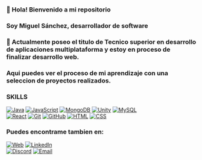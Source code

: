 ### 👋 Hola! Bienvenido a mi repositorio
### Soy Miguel Sánchez, desarrollador de software
### 🏫 Actualmente poseo el titulo de Tecnico superior en desarrollo de aplicaciones multiplataforma y estoy en proceso de finalizar desarrollo web.
### Aqui puedes ver el proceso de mi aprendizaje con una seleccion de proyectos realizados.

### SKILLS
[![Java](https://img.shields.io/badge/Java-cc3300?style=for-the-badge&logo=Java7&logoColor=white&labelColor=101010)]()
[![JavaScript](https://img.shields.io/badge/JavaScript-F7DF1E?style=for-the-badge&logo=javascript&logoColor=white&labelColor=101010)]()
[![MongoDB](https://img.shields.io/badge/MongoDB-47A248?style=for-the-badge&logo=mongodb&logoColor=white&labelColor=101010)]()
[![Unity](https://img.shields.io/badge/Unity-9146FF?style=for-the-badge&logo=Unity&logoColor=white&labelColor=101010)]()
[![MySQL](https://img.shields.io/badge/MySQL-4479A1?style=for-the-badge&logo=mysql&logoColor=white&labelColor=101010)]()</br>
[![React](https://img.shields.io/badge/React-4479A1?style=for-the-badge&logo=React&logoColor=white&labelColor=101010)]()
[![Git](https://img.shields.io/badge/Git-fc913a?style=for-the-badge&logo=Git&logoColor=white&labelColor=101010)]()
[![GitHub](https://img.shields.io/badge/GitHub-000066?style=for-the-badge&logo=Github&logoColor=white&labelColor=101010)]()
[![HTML](https://img.shields.io/badge/HTML-CC6633?style=for-the-badge&logo=html5&logoColor=white&labelColor=101010)]()
[![CSS](https://img.shields.io/badge/CSS-4479A1?style=for-the-badge&logo=css3&logoColor=white&labelColor=101010)]()


### Puedes encontrame tambien en:

[![Web](https://img.shields.io/badge/Web-MiguelSanchez.dev-14a1f0?style=for-the-badge&logo=dev.to&logoColor=white&labelColor=101010)](https://miguelsanchez.dev)
[![LinkedIn](https://img.shields.io/badge/LinkedIn-Miguel_Sanchez-0077B5?style=for-the-badge&logo=linkedin&logoColor=white&labelColor=101010)](https://www.linkedin.com/in/sanchezmartinezmiguel/)</br>
[![Discord](https://img.shields.io/badge/Discord-Miguel_Sanchez-5865F2?style=for-the-badge&logo=discord&logoColor=white&labelColor=101010)]([https://mouredev.com/discord](https://discord.com/channels/M.%20Sanchez#1705))
[![Email](https://img.shields.io/badge/Email-contacto@MiguelSanchez.dev-14a1f0?style=for-the-badge&logo=mail&logoColor=white&labelColor=101010)](mailto:contacto@miguelsanchez.dev)

